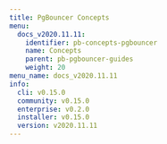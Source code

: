 ```yaml
---
title: PgBouncer Concepts
menu:
  docs_v2020.11.11:
    identifier: pb-concepts-pgbouncer
    name: Concepts
    parent: pb-pgbouncer-guides
    weight: 20
menu_name: docs_v2020.11.11
info:
  cli: v0.15.0
  community: v0.15.0
  enterprise: v0.2.0
  installer: v0.15.0
  version: v2020.11.11
---
```


